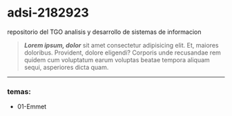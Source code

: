# adsi-2182923
repositorio del TGO analisis y desarrollo de sistemas de informacion

> ***Lorem ipsum, dolor*** sit amet consectetur adipisicing elit. Et, maiores doloribus. Provident, dolore eligendi? Corporis unde recusandae rem quidem cum voluptatum earum voluptas beatae tempora aliquam sequi, asperiores dicta quam.

---

### temas: 


- 01-Emmet 